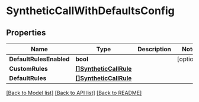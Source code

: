 # SyntheticCallWithDefaultsConfig

## Properties

Name | Type | Description | Notes
------------ | ------------- | ------------- | -------------
**DefaultRulesEnabled** | **bool** |  | [optional] 
**CustomRules** | [**[]SyntheticCallRule**](SyntheticCallRule.md) |  | 
**DefaultRules** | [**[]SyntheticCallRule**](SyntheticCallRule.md) |  | 

[[Back to Model list]](../README.md#documentation-for-models) [[Back to API list]](../README.md#documentation-for-api-endpoints) [[Back to README]](../README.md)


